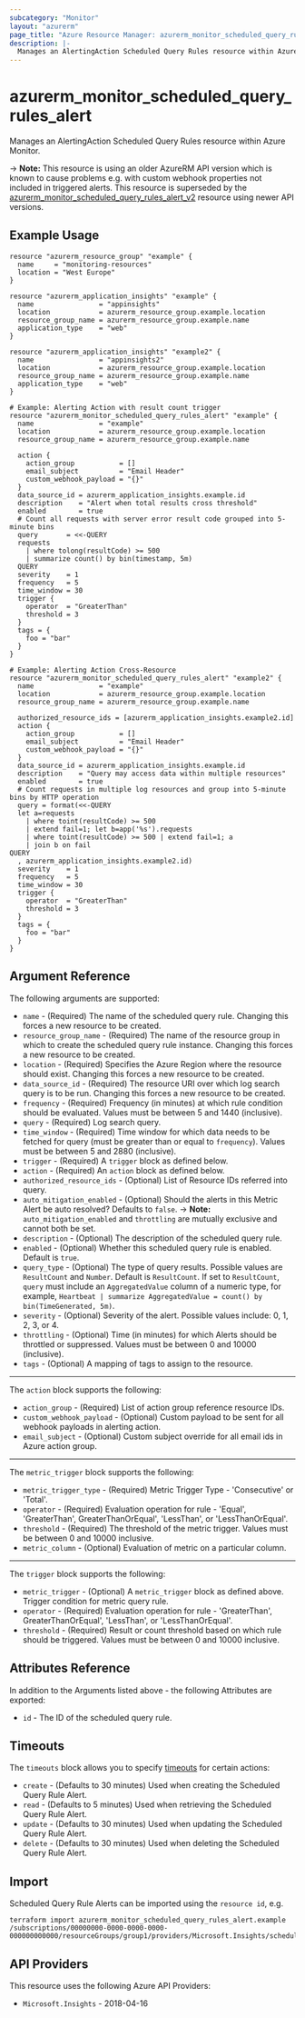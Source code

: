 ```yaml
---
subcategory: "Monitor"
layout: "azurerm"
page_title: "Azure Resource Manager: azurerm_monitor_scheduled_query_rules_alert"
description: |-
  Manages an AlertingAction Scheduled Query Rules resource within Azure Monitor
---
```


# azurerm_monitor_scheduled_query_rules_alert

Manages an AlertingAction Scheduled Query Rules resource within Azure Monitor.

-> **Note:** This resource is using an older AzureRM API version which is known to cause problems e.g. with custom webhook properties not included in triggered alerts. This resource is superseded by the [azurerm_monitor_scheduled_query_rules_alert_v2](./monitor_scheduled_query_rules_alert_v2.html.markdown) resource using newer API versions.

## Example Usage

```hcl
resource "azurerm_resource_group" "example" {
  name     = "monitoring-resources"
  location = "West Europe"
}

resource "azurerm_application_insights" "example" {
  name                = "appinsights"
  location            = azurerm_resource_group.example.location
  resource_group_name = azurerm_resource_group.example.name
  application_type    = "web"
}

resource "azurerm_application_insights" "example2" {
  name                = "appinsights2"
  location            = azurerm_resource_group.example.location
  resource_group_name = azurerm_resource_group.example.name
  application_type    = "web"
}

# Example: Alerting Action with result count trigger
resource "azurerm_monitor_scheduled_query_rules_alert" "example" {
  name                = "example"
  location            = azurerm_resource_group.example.location
  resource_group_name = azurerm_resource_group.example.name

  action {
    action_group           = []
    email_subject          = "Email Header"
    custom_webhook_payload = "{}"
  }
  data_source_id = azurerm_application_insights.example.id
  description    = "Alert when total results cross threshold"
  enabled        = true
  # Count all requests with server error result code grouped into 5-minute bins
  query       = <<-QUERY
  requests
    | where tolong(resultCode) >= 500
    | summarize count() by bin(timestamp, 5m)
  QUERY
  severity    = 1
  frequency   = 5
  time_window = 30
  trigger {
    operator  = "GreaterThan"
    threshold = 3
  }
  tags = {
    foo = "bar"
  }
}

# Example: Alerting Action Cross-Resource
resource "azurerm_monitor_scheduled_query_rules_alert" "example2" {
  name                = "example"
  location            = azurerm_resource_group.example.location
  resource_group_name = azurerm_resource_group.example.name

  authorized_resource_ids = [azurerm_application_insights.example2.id]
  action {
    action_group           = []
    email_subject          = "Email Header"
    custom_webhook_payload = "{}"
  }
  data_source_id = azurerm_application_insights.example.id
  description    = "Query may access data within multiple resources"
  enabled        = true
  # Count requests in multiple log resources and group into 5-minute bins by HTTP operation
  query = format(<<-QUERY
  let a=requests
    | where toint(resultCode) >= 500
    | extend fail=1; let b=app('%s').requests
    | where toint(resultCode) >= 500 | extend fail=1; a
    | join b on fail
QUERY
  , azurerm_application_insights.example2.id)
  severity    = 1
  frequency   = 5
  time_window = 30
  trigger {
    operator  = "GreaterThan"
    threshold = 3
  }
  tags = {
    foo = "bar"
  }
}
```

## Argument Reference

The following arguments are supported:

* `name` - (Required) The name of the scheduled query rule. Changing this forces a new resource to be created.
* `resource_group_name` - (Required) The name of the resource group in which to create the scheduled query rule instance. Changing this forces a new resource to be created.
* `location` - (Required) Specifies the Azure Region where the resource should exist. Changing this forces a new resource to be created.
* `data_source_id` - (Required) The resource URI over which log search query is to be run. Changing this forces a new resource to be created.
* `frequency` - (Required) Frequency (in minutes) at which rule condition should be evaluated. Values must be between 5 and 1440 (inclusive).
* `query` - (Required) Log search query.
* `time_window` - (Required) Time window for which data needs to be fetched for query (must be greater than or equal to `frequency`). Values must be between 5 and 2880 (inclusive).
* `trigger` - (Required) A `trigger` block as defined below.
* `action` - (Required) An `action` block as defined below.
* `authorized_resource_ids` - (Optional) List of Resource IDs referred into query.
* `auto_mitigation_enabled` - (Optional) Should the alerts in this Metric Alert be auto resolved? Defaults to `false`.
-> **Note:** `auto_mitigation_enabled` and `throttling` are mutually exclusive and cannot both be set.
* `description` - (Optional) The description of the scheduled query rule.
* `enabled` - (Optional) Whether this scheduled query rule is enabled. Default is `true`.
* `query_type` - (Optional) The type of query results. Possible values are `ResultCount` and `Number`. Default is `ResultCount`. If set to `ResultCount`, `query` must include an `AggregatedValue` column of a numeric type, for example, `Heartbeat | summarize AggregatedValue = count() by bin(TimeGenerated, 5m)`.
* `severity` - (Optional) Severity of the alert. Possible values include: 0, 1, 2, 3, or 4.
* `throttling` - (Optional) Time (in minutes) for which Alerts should be throttled or suppressed. Values must be between 0 and 10000 (inclusive).
* `tags` - (Optional) A mapping of tags to assign to the resource.

---

The `action` block supports the following:

* `action_group` - (Required) List of action group reference resource IDs.
* `custom_webhook_payload` - (Optional) Custom payload to be sent for all webhook payloads in alerting action.
* `email_subject` - (Optional) Custom subject override for all email ids in Azure action group.

---

The `metric_trigger` block supports the following:

* `metric_trigger_type` - (Required) Metric Trigger Type - 'Consecutive' or 'Total'.
* `operator` - (Required) Evaluation operation for rule - 'Equal', 'GreaterThan', GreaterThanOrEqual', 'LessThan', or 'LessThanOrEqual'.
* `threshold` - (Required) The threshold of the metric trigger. Values must be between 0 and 10000 inclusive.
* `metric_column` - (Optional) Evaluation of metric on a particular column.

---

The `trigger` block supports the following:

* `metric_trigger` - (Optional) A `metric_trigger` block as defined above. Trigger condition for metric query rule.
* `operator` - (Required) Evaluation operation for rule - 'GreaterThan', GreaterThanOrEqual', 'LessThan', or 'LessThanOrEqual'.
* `threshold` - (Required) Result or count threshold based on which rule should be triggered. Values must be between 0 and 10000 inclusive.

## Attributes Reference

In addition to the Arguments listed above - the following Attributes are exported:

* `id` - The ID of the scheduled query rule.

## Timeouts

The `timeouts` block allows you to specify [timeouts](https://developer.hashicorp.com/terraform/language/resources/configure#define-operation-timeouts) for certain actions:

* `create` - (Defaults to 30 minutes) Used when creating the Scheduled Query Rule Alert.
* `read` - (Defaults to 5 minutes) Used when retrieving the Scheduled Query Rule Alert.
* `update` - (Defaults to 30 minutes) Used when updating the Scheduled Query Rule Alert.
* `delete` - (Defaults to 30 minutes) Used when deleting the Scheduled Query Rule Alert.

## Import

Scheduled Query Rule Alerts can be imported using the `resource id`, e.g.

```shell
terraform import azurerm_monitor_scheduled_query_rules_alert.example /subscriptions/00000000-0000-0000-0000-000000000000/resourceGroups/group1/providers/Microsoft.Insights/scheduledQueryRules/myrulename
```

## API Providers
<!-- This section is generated, changes will be overwritten -->
This resource uses the following Azure API Providers:

* `Microsoft.Insights` - 2018-04-16
